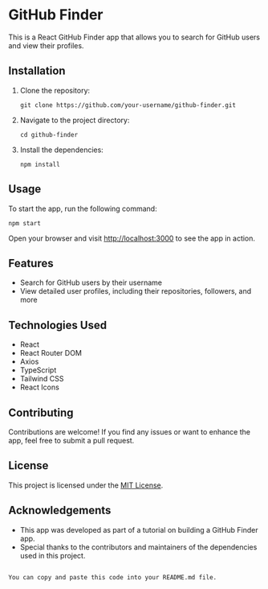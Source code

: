
# GitHub Finder

This is a React GitHub Finder app that allows you to search for GitHub users and view their profiles.

## Installation

1. Clone the repository:
   ```shell
   git clone https://github.com/your-username/github-finder.git
   ```

2. Navigate to the project directory:
   ```shell
   cd github-finder
   ```

3. Install the dependencies:
   ```shell
   npm install
   ```

## Usage

To start the app, run the following command:

```shell
npm start
```

Open your browser and visit [http://localhost:3000](http://localhost:3000) to see the app in action.

## Features

- Search for GitHub users by their username
- View detailed user profiles, including their repositories, followers, and more

## Technologies Used

- React
- React Router DOM
- Axios
- TypeScript
- Tailwind CSS
- React Icons

## Contributing

Contributions are welcome! If you find any issues or want to enhance the app, feel free to submit a pull request.

## License

This project is licensed under the [MIT License](LICENSE).

## Acknowledgements

- This app was developed as part of a tutorial on building a GitHub Finder app.
- Special thanks to the contributors and maintainers of the dependencies used in this project.
```

You can copy and paste this code into your README.md file.
